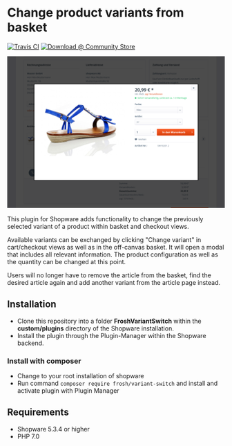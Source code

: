 # Change product variants from basket

[![Travis CI](https://travis-ci.org/FriendsOfShopware/FroshVariantSwitch.svg?branch=master)](https://travis-ci.org/FriendsOfShopware/FroshVariantSwitch)
[![Download @ Community Store](https://img.shields.io/badge/endpoint.svg?url=https://api.friendsofshopware.de/FroshVariantSwitch)](https://store.shopware.com/en/frosh64694548243f/switch-variants-in-basket.html)

![VariantSwitch](https://raw.githubusercontent.com/FriendsOfShopware/FroshVariantSwitch/master/Resources/store/images/0.png)

This plugin for Shopware adds functionality to change the previously
selected variant of a product within basket and checkout views.

Available variants can be exchanged by clicking "Change variant"
in cart/checkout views as well as in the off-canvas basket. It will
open a modal that includes all relevant information. The product
configuration as well as the quantity can be changed at this point.

Users will no longer have to remove the article from the basket, 
find the desired article again and add another variant from the article
page instead.

## Installation

* Clone this repository into a folder **FroshVariantSwitch** within the **custom/plugins** directory of the Shopware installation.
* Install the plugin through the Plugin-Manager within the Shopware backend.

### Install with composer
* Change to your root installation of shopware
* Run command `composer require frosh/variant-switch` and install and activate plugin with Plugin Manager 

## Requirements

* Shopware 5.3.4 or higher
* PHP 7.0
